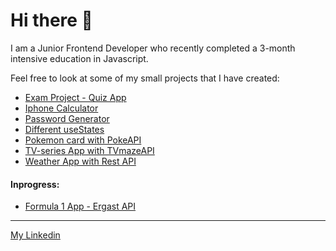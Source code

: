 # Hi there 👋
I am a Junior Frontend Developer who recently completed a 3-month intensive education in Javascript.

Feel free to look at some of my small projects that I have created:
* [Exam Project - Quiz App](https://dailyquizine.vercel.app)
* [Iphone Calculator](https://calculator-flax-theta.vercel.app)
* [Password Generator](https://password-generator-nu-eight.vercel.app)
* [Different useStates](https://react-states-alpha.vercel.app/)
* [Pokemon card with PokeAPI](https://pokemon-api-dm8s.vercel.app)
* [TV-series App with TVmazeAPI](https://tvseries-api.netlify.app)
* [Weather App with Rest API](https://weather-api-lindetti.vercel.app)

#### Inprogress:
* [Formula 1 App - Ergast API](https://github.com/Lindetti/formula1)

*** 
[My Linkedin](https://www.linkedin.com/in/alexander-lind-2b2934199)
